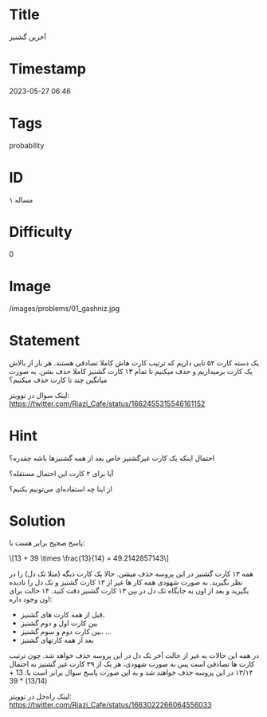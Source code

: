 # Title
آخرین گشنیز
# Timestamp
2023-05-27 06:46
# Tags
probability
# ID
مساله ۱
# Difficulty
0
# Image
/images/problems/01_gashniz.jpg
# Statement
يک دسته كارت ۵۲ تایی داریم که ترتیب کارت هاش کاملا تصادفی هستند.
هر بار از بالاش یک کارت برمیداریم و حذف میکنیم تا تمام ١٣ كارت گشنيز كاملا حذف بشن. به صورت ميانگين چند تا كارت حذف میکنیم؟

لینک سوال در توویتر: https://twitter.com/Riazi_Cafe/status/1662455315546161152

# Hint
احتمال اینکه یک کارت غیرگشنیز خاص بعد از همه گشنیزها باشه چقدره؟

آیا برای ۲ کارت این احتمال مستقله؟

از اینا چه استفاده‌ای می‌تونیم بکنیم؟


# Solution

پاسخ صحیح برابر هست با:

\\[13 + 39 \times \frac{13}{14} = 49.2142857143\\]

همه ۱۳ کارت گشنیز در این پروسه حذف میشن. حالا یک کارت دیگه (مثلا تک دل) را در نظر بگیرید. به صورت شهودی همه کار ها غیر از  ۱۳ کارت گشتیز و تک دل را نادیده بگیرید و بعد از اون به جایگاه تک دل در بین  ۱۳ کارت گشنیز دقت کنید. ۱۴ حالت برای اون وجود داره:

* قبل از همه کارت های گشنیز،
* بین کارت اول و دوم گشنیز
* بین کارت دوم و سوم گشنیز،
...
* بعد از همه کارتهای گشنیز

در همه این حالات به غیر از حالت آخر تک دل در این پروسه حذف خواهد شد. چون ترتیب کارت ها تصادفی است پس به صورت شهودی، هر یک از ۳۹ کارت غیر گشنیز به احتمال ۱۳/۱۴ در این پروسه حذف خواهند شد و به این صورت پاسخ سوال برابر است با:
13 + (13/14) * 39

لینک راه‌حل در توویتر: https://twitter.com/Riazi_Cafe/status/1663022266064556033
